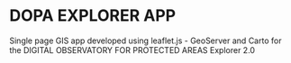 DOPA EXPLORER APP
===============
Single page GIS app developed using leaflet.js - GeoServer and Carto for the DIGITAL OBSERVATORY FOR PROTECTED AREAS Explorer 2.0
